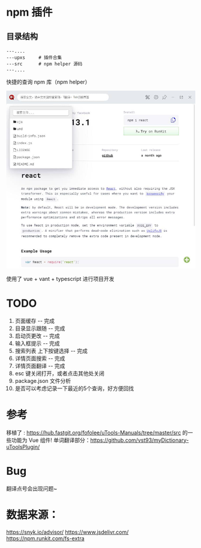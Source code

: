 # npm 插件

## 目录结构
```
---....
---upxs		# 插件合集
---src	    # npm helper 源码
---....
```


快捷的查询 npm 库（npm helper）

![npm 插件](./demo/2020-06-18_173702.jpg)


使用了 vue + vant + typescript 进行项目开发

<!-- 按需加载组件 -->

# TODO
1. 页面缓存 -- 完成
2. 目录显示跟随 -- 完成
3. 启动页更改 -- 完成
4. 输入框提示 -- 完成
5. 搜索列表 上下按键选择  -- 完成
6. 详情页面搜索 -- 完成
7. 详情页面翻译 -- 完成
8. esc 键关闭打开，或者点击其他处关闭
9. package.json 文件分析
10. 是否可以考虑记录一下最近的5个查询，好方便回找

# 参考

移植了 : https://hub.fastgit.org/fofolee/uTools-Manuals/tree/master/src 的一些功能为 Vue 组件!
单词翻译部分：https://github.com/vst93/myDictionary-uToolsPlugin/


# Bug
翻译点号会出现问题~


# 数据来源：
https://snyk.io/advisor/
https://www.jsdelivr.com/
https://npm.runkit.com/fs-extra


